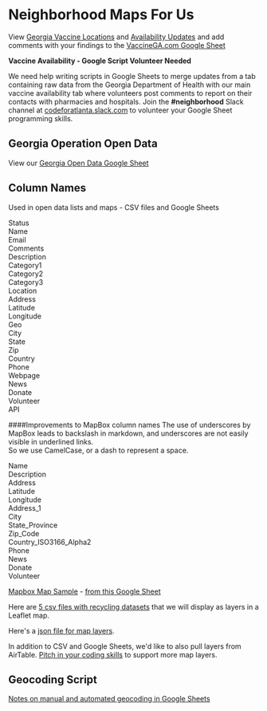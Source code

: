 # Neighborhood Maps For Us

View [Georgia Vaccine Locations](../#show=vac) and [Availability Updates](vaccines/) and add comments with your findings to the [VaccineGA.com Google Sheet](https://docs.google.com/spreadsheets/d/1_wvZXUWFnpbgSAZGuIb1j2ni8p9Gqj3Qsvd8gV95i90/edit?usp=sharing)

<b>Vaccine Availability - Google Script Volunteer Needed</b>

We need help writing scripts in Google Sheets to merge updates from a tab containing raw data from the Georgia Department of Health with our main vaccine availability tab where volunteers post comments to report on their contacts with pharmacies and hospitals.  Join the **#neighborhood** Slack channel at <a href="https://codeforatlanta.slack.com">codeforatlanta.slack.com</a> to volunteer your Google Sheet programming skills.  

<!--
[Recycling MapsForUs test Google Sheet](https://docs.google.com/spreadsheets/d/1JDD36dOvy5TWsmfg0g4r8x9MMyuidRgpJAdDFD9HiTQ/edit#gid=1284085090)
-->

## Georgia Operation Open Data

View our [Georgia Open Data Google Sheet](http://bit.ly/code-for-atl-open-data-workingdoc)


## Column Names

Used in open data lists and maps - CSV files and Google Sheets

Status  
Name  
Email  
Comments  
Description  
Category1  
Category2  
Category3  
Location  
Address  
Latitude  
Longitude   
Geo  
City  
State  
Zip  
Country  
Phone  
Webpage  
News  
Donate  
Volunteer  
API  


####Improvements to MapBox column names 
The use of underscores by MapBox leads to backslash in markdown, and underscores are not easily visible in underlined links.  
So we use CamelCase, or a dash to represent a space.  

Name  
Description  
Address  
Latitude  
Longitude  
Address\_1  
City  
State_Province  
Zip\_Code  
Country\_ISO3166\_Alpha2  
Phone  
News  
Donate  
Volunteer

[Mapbox Map Sample](map.html) - [from this Google Sheet](https://docs.google.com/spreadsheets/d/1odIH33Y71QGplQhjJpkYhZCfN5gYCA6zXALTctSavwE/edit?usp=sharing) 
  

Here are [5 csv files with recycling datasets](https://github.com/localsite/localsite/tree/master/map/recycling/ga) that we will display as layers in a Leaflet map.  

Here's a [json file for map layers](/localsite/info/data/ga-layers.json).  

In addition to CSV and Google Sheets, we'd like to also pull layers from AirTable. 
<a href="https://meetup.com/codeforatlanta/">Pitch in your coding skills</a> to support more map layers.  

<!--
[Copy of the MapsforUS Google Sheet Template](https://docs.google.com/spreadsheets/d/e/2PACX-1vTnKsfPX1qpGjWlXLZEu-u_buC3Di-MRnUGxh7KrbR4Jo_6tSMZipnDbLNdD9S-UHReRO6Z0YbYxG1G/pubhtml). 
Editable link is in our Slack #epa group.
-->



## Geocoding Script

[Notes on manual and automated geocoding in Google Sheets](geocoding/)
